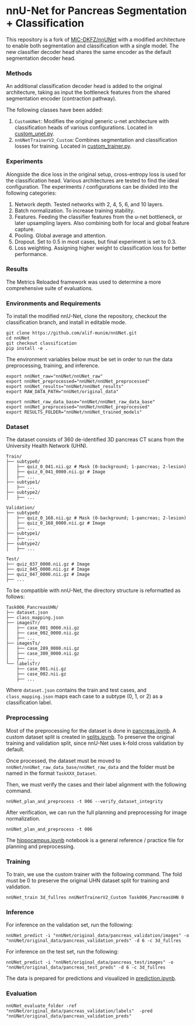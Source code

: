 # nnU-Net for Pancreas Segmentation + Classification

This repository is a fork of [MIC-DKFZ/nnUNet](https://github.com/MIC-DKFZ/nnUNet/tree/nnunetv1) with a modified architecture to enable both segmentation and classification with a single model. The new classifier decoder head shares the same encoder as the default segmentation decoder head.

### Methods

An additional classification decoder head is added to the original architecture, taking as input the bottleneck features from the shared segmentation encoder (contraction pathway). 

The following classes have been added:
1. `CustomUNet`: Modifies the original generic u-net architecture with classification heads of various configurations. Located in [custom_unet.py](https://github.com/alif-munim/nnUNet/blob/classification/nnunet/network_architecture/custom_unet.py).
2. `nnUNetTrainerV2_Custom`: Combines segmentation and classification losses for training. Located in [custom_trainer.py](https://github.com/alif-munim/nnUNet/blob/classification/nnunet/training/network_training/custom_trainer.py).


### Experiments

Alongside the dice loss in the original setup, cross-entropy loss is used for the classification head. Various architectures are tested to find the ideal configuration. The experiments / configurations can be divided into the following categories:

1. Network depth. Tested networks with 2, 4, 5, 6, and 10 layers.
2. Batch normalization. To increase training stability.
3. Features. Feeding the classifier features from the u-net bottleneck, or later upsampling layers. Also combining both for local and global feature capture.
4. Pooling. Global average and attention.
5. Dropout. Set to 0.5 in most cases, but final experiment is set to 0.3.
6. Loss weighting. Assigning higher weight to classification loss for better performance.


### Results

The Metrics Reloaded framework was used to determine a more comprehensive suite of evaluations.


### Environments and Requirements

To install the modified nnU-Net, clone the repository, checkout the classification branch, and install in editable mode.

```
git clone https://github.com/alif-munim/nnUNet.git
cd nnUNet
git checkout classification
pip install -e .
```

The environment variables below must be set in order to run the data preprocessing, training, and inference.

```
export nnUNet_raw="nnUNet/nnUNet_raw"
export nnUNet_preprocessed="nnUNet/nnUNet_preprocessed"
export nnUNet_results="nnUNet/nnUNet_results"
export RAW_DATA_PATH="nnUNet/original_data"

export nnUNet_raw_data_base="nnUNet/nnUNet_raw_data_base"
export nnUNet_preprocessed="nnUNet/nnUNet_preprocessed"
export RESULTS_FOLDER="nnUNet/nnUNet_trained_models"
```


### Dataset

The dataset consists of 360 de-identified 3D pancreas CT scans from the University Health Network (UHN).

```
Train/
├── subtype0/
│   ├── quiz_0_041.nii.gz # Mask (0-background; 1-pancreas; 2-lesion)
│   ├── quiz_0_041_0000.nii.gz # Image
│   ├── ...
├── subtype1/
│   ├── ...
├── subtype2/
│   ├── ...
```

```
Validation/
├── subtype0/
│   ├── quiz_0_168.nii.gz # Mask (0-background; 1-pancreas; 2-lesion)
│   ├── quiz_0_168_0000.nii.gz # Image
│   ├── ...
├── subtype1/
│   ├── ...
├── subtype2/
│   ├── ...
```

```
Test/
├── quiz_037_0000.nii.gz # Image
├── quiz_045_0000.nii.gz # Image
├── quiz_047_0000.nii.gz # Image
├── ...
```

To be compatible with nnU-Net, the directory structure is reformatted as follows:

```
Task006_PancreasUHN/
├── dataset.json
├── class_mapping.json
├── imagesTr/
│   ├── case_001_0000.nii.gz
│   ├── case_002_0000.nii.gz
│   ├── ...
├── imagesTs/
│   ├── case_289_0000.nii.gz
│   ├── case_300_0000.nii.gz
│   ├── ...
└── labelsTr/
    ├── case_001.nii.gz
    ├── case_002.nii.gz
    ├── ...
```

Where `dataset.json` contains the train and test cases, and `class_mapping.json` maps each case to a subtype (0, 1, or 2) as a classification label.


### Preprocessing

Most of the preprocessing for the dataset is done in [pancreas.ipynb](https://github.com/alif-munim/nnUNet/blob/classification/pancreas.ipynb). A custom dataset split is created in [splits.ipynb](https://github.com/alif-munim/nnUNet/blob/classification/splits.ipynb). To preserve the original training and validation split, since nnU-Net uses k-fold cross validation by default.

Once processed, the dataset must be moved to `nnUNet/nnUNet_raw_data_base/nnUNet_raw_data` and the folder must be named in the format `TaskXXX_Dataset`.

Then, we must verify the cases and their label alignment with the following command.

```
nnUNet_plan_and_preprocess -t 006 --verify_dataset_integrity
```

After verification, we can run the full planning and preprocessing for image normalization.

```
nnUNet_plan_and_preprocess -t 006
```

The [hippocampus.ipynb](https://github.com/alif-munim/nnUNet/blob/classification/hippocampus.ipynb) notebook is a general reference / practice file for planning and preprocessing.


### Training

To train, we use the custom trainer with the following command. The fold must be 0 to preserve the original UHN dataset split for training and validation.

```
nnUNet_train 3d_fullres nnUNetTrainerV2_Custom Task006_PancreasUHN 0
```


### Inference

For inference on the validation set, run the following:
```
nnUNet_predict -i "nnUNet/original_data/pancreas_validation/images" -o "nnUNet/original_data/pancreas_validation_preds" -d 6 -c 3d_fullres
```

For inference on the test set, run the following:
```
nnUNet_predict -i "nnUNet/original_data/pancreas_test/images" -o "nnUNet/original_data/pancreas_test_preds" -d 6 -c 3d_fullres
```

The data is prepared for predictions and visualized in [prediction.ipynb](https://github.com/alif-munim/nnUNet/blob/classification/prediction.ipynb).


### Evaluation

```
nnUNet_evaluate_folder -ref "nnUNet/original_data/pancreas_validation/labels"  -pred "nnUNet/original_data/pancreas_validation_preds" 
```

